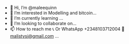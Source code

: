 - 👋 Hi, I’m @maleequinn
- 👀 I’m interested in Modelling and bitcoin...
- 🌱 I’m currently learning  ...
- 💞️ I’m looking to collaborate on...
- 📫 How to reach me 
📞 Or WhatsApp +2348103712004 📧 malistysi@gmail.com ...

<!---
maleequinn/maleequinn is a ✨ special ✨ repository because its `README.md` (this file) appears on your GitHub profile.
You can click the Preview link to take a look at your changes.
--->
